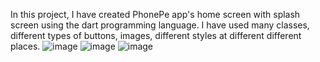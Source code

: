 In this project, I have created PhonePe app's home screen with splash screen using the dart programming language. I have used many classes, different types of buttons, images, different styles at different different places.
![image](https://github.com/TapeshKhandelwal/PhonePeCloneApp/assets/127542079/9f4d5928-4601-4a12-94af-8304572e338e)
![image](https://github.com/TapeshKhandelwal/PhonePeCloneApp/assets/127542079/d812f086-d9e3-4319-b5c1-6590b7ab272a)
![image](https://github.com/TapeshKhandelwal/PhonePeCloneApp/assets/127542079/4b71b898-ab12-45fb-a3ef-463e6fa8700c)

